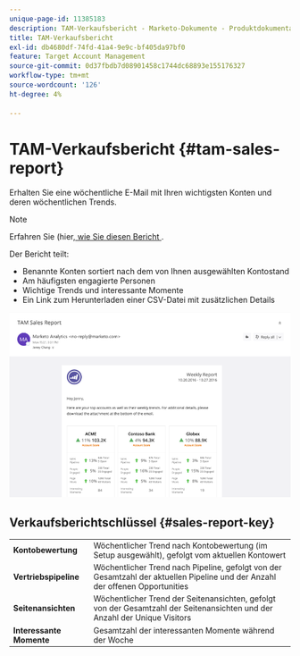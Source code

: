 ```yaml
---
unique-page-id: 11385183
description: TAM-Verkaufsbericht - Marketo-Dokumente - Produktdokumentation
title: TAM-Verkaufsbericht
exl-id: db4680df-74fd-41a4-9e9c-bf405da97bf0
feature: Target Account Management
source-git-commit: 0d37fbdb7d08901458c1744dc68893e155176327
workflow-type: tm+mt
source-wordcount: '126'
ht-degree: 4%

---
```


# TAM-Verkaufsbericht {#tam-sales-report}

Erhalten Sie eine wöchentliche E-Mail mit Ihren wichtigsten Konten und deren wöchentlichen Trends.

>[!NOTE]
>
>Erfahren Sie (hier[, wie Sie diesen Bericht ](/help/marketo/product-docs/target-account-management/measure/tam-report-setup.md).

Der Bericht teilt:

* Benannte Konten sortiert nach dem von Ihnen ausgewählten Kontostand
* Am häufigsten engagierte Personen
* Wichtige Trends und interessante Momente
* Ein Link zum Herunterladen einer CSV-Datei mit zusätzlichen Details

![](assets/tam-sales-report-1.png)

## Verkaufsberichtschlüssel {#sales-report-key}

<table> 
 <tbody> 
  <tr> 
   <td><strong><span class="uicontrol">Kontobewertung</span></strong></td> 
   <td> 
    <div>
      Wöchentlicher Trend nach Kontobewertung (im Setup ausgewählt), gefolgt vom aktuellen Kontowert 
    </div></td> 
  </tr> 
  <tr> 
   <td><strong><span class="uicontrol">Vertriebspipeline</span></strong></td> 
   <td> 
    <div>
      Wöchentlicher Trend nach Pipeline, gefolgt von der Gesamtzahl der aktuellen Pipeline und der Anzahl der offenen Opportunities 
    </div></td> 
  </tr> 
  <tr> 
   <td><strong><span class="uicontrol">Seitenansichten</span></strong></td> 
   <td> 
    <div>
      Wöchentlicher Trend der Seitenansichten, gefolgt von der Gesamtzahl der Seitenansichten und der Anzahl der Unique Visitors 
    </div></td> 
  </tr> 
  <tr> 
   <td><strong><span class="uicontrol">Interessante Momente</span></strong></td> 
   <td> 
    <div>
      Gesamtzahl der interessanten Momente während der Woche 
    </div></td> 
  </tr> 
 </tbody> 
</table>
